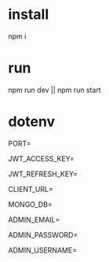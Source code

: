 # install

npm i

# run

npm run dev || npm run start

# dotenv

PORT=

JWT_ACCESS_KEY=

JWT_REFRESH_KEY=

CLIENT_URL=

MONGO_DB=

ADMIN_EMAIL=

ADMIN_PASSWORD=

ADMIN_USERNAME=
